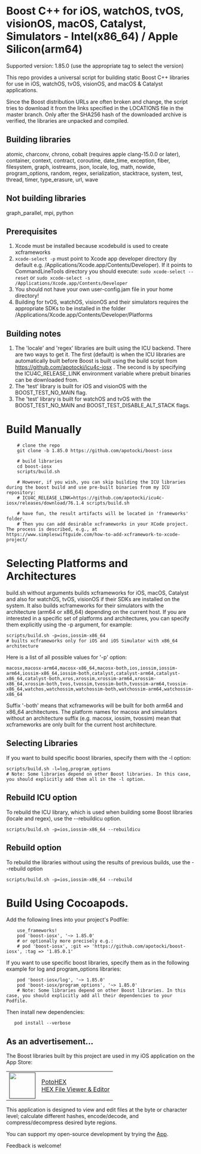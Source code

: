# Boost C++ for iOS, watchOS, tvOS, visionOS, macOS, Catalyst, Simulators - Intel(x86_64) / Apple Silicon(arm64)

Supported version: 1.85.0 (use the appropriate tag to select the version)

This repo provides a universal script for building static Boost C++ libraries for use in iOS, watchOS, tvOS, visionOS, and macOS & Catalyst applications.

Since the Boost distribution URLs are often broken and change, the script tries to download it from the links specified in the LOCATIONS file in the master branch. Only after the SHA256 hash of the downloaded archive is verified, the libraries are unpacked and compiled.

## Building libraries
atomic, charconv, chrono, cobalt (requires apple clang-15.0.0 or later), container, context, contract, coroutine, date_time, exception, fiber, filesystem, graph, iostreams, json, locale, log, math, nowide, program_options, random, regex, serialization, stacktrace, system, test, thread, timer, type_erasure, url, wave

## Not building libraries
graph_parallel, mpi, python

## Prerequisites
  1) Xcode must be installed because xcodebuild is used to create xcframeworks
  2) ```xcode-select -p``` must point to Xcode app developer directory (by default e.g. /Applications/Xcode.app/Contents/Developer). If it points to CommandLineTools directory you should execute:
  ```sudo xcode-select --reset``` or ```sudo xcode-select -s /Applications/Xcode.app/Contents/Developer```
  3) You should not have your own user-config.jam file in your home directory!
  4) Building for tvOS, watchOS, visionOS and their simulators requires the appropriate SDKs to be installed in the folder /Applications/Xcode.app/Contents/Developer/Platforms

## Building notes
1) The 'locale' and 'regex' libraries are built using the ICU backend. There are two ways to get it. The first (default) is when the ICU libraries are automatically built before Boost is built using the build script from https://github.com/apotocki/icu4c-iosx . The second is by specifying the ICU4C_RELEASE_LINK environment variable where prebuit binaries can be downloaded from.
2) The 'test' library is built for iOS and visionOS with the BOOST_TEST_NO_MAIN flag.
3) The 'test' library is built for watchOS and tvOS with the BOOST_TEST_NO_MAIN and BOOST_TEST_DISABLE_ALT_STACK flags.

# Build Manually
```
    # clone the repo
    git clone -b 1.85.0 https://github.com/apotocki/boost-iosx
    
    # build libraries
    cd boost-iosx
    scripts/build.sh
    
    # However, if you wish, you can skip building the ICU libraries during the boost build and use pre-built binaries from my ICU repository:
    # ICU4C_RELEASE_LINK=https://github.com/apotocki/icu4c-iosx/releases/download/76.1.4 scripts/build.sh
    
    # have fun, the result artifacts will be located in 'frameworks' folder.
    # Then you can add desirable xcframeworks in your XCode project. The process is described, e.g., at https://www.simpleswiftguide.com/how-to-add-xcframework-to-xcode-project/
```
# Selecting Platforms and Architectures
build.sh without arguments builds xcframeworks for iOS, macOS, Catalyst and also for watchOS, tvOS, visionOS if their SDKs are installed on the system. It also builds xcframeworks for their simulators with the architecture (arm64 or x86_64) depending on the current host.
If you are interested in a specific set of platforms and architectures, you can specify them explicitly using the -p argument, for example:
```
scripts/build.sh -p=ios,iossim-x86_64
# builts xcframeworks only for iOS and iOS Simulator with x86_64 architecture
```
Here is a list of all possible values for '-p' option:
```
macosx,macosx-arm64,macosx-x86_64,macosx-both,ios,iossim,iossim-arm64,iossim-x86_64,iossim-both,catalyst,catalyst-arm64,catalyst-x86_64,catalyst-both,xros,xrossim,xrossim-arm64,xrossim-x86_64,xrossim-both,tvos,tvossim,tvossim-both,tvossim-arm64,tvossim-x86_64,watchos,watchossim,watchossim-both,watchossim-arm64,watchossim-x86_64
```
Suffix '-both' means that xcframeworks will be built for both arm64 and x86_64 architectures.
The platform names for macosx and simulators without an architecture suffix (e.g. macosx, iossim, tvossim) mean that xcframeworks are only built for the current host architecture.

## Selecting Libraries
If you want to build specific boost libraries, specify them with the -l option:
```
scripts/build.sh -l=log,program_options
# Note: Some libraries depend on other Boost libraries. In this case, you should explicitly add them all in the -l option.
```
## Rebuild ICU option
To rebuild the ICU library, which is used when building some Boost libraries (locale and regex), use the --rebuildicu option.
```
scripts/build.sh -p=ios,iossim-x86_64 --rebuildicu
```
## Rebuild option
To rebuild the libraries without using the results of previous builds, use the --rebuild option
```
scripts/build.sh -p=ios,iossim-x86_64 --rebuild

```

# Build Using Cocoapods.
Add the following lines into your project's Podfile:
```
    use_frameworks!
    pod 'boost-iosx', '~> 1.85.0'
    # or optionally more precisely e.g.:
    # pod 'boost-iosx', :git => 'https://github.com/apotocki/boost-iosx', :tag => '1.85.0.1'
```
If you want to use specific boost libraries, specify them as in the following example for log and program_options libraries:
``` 
    pod 'boost-iosx/log', '~> 1.85.0'
    pod 'boost-iosx/program_options', '~> 1.85.0'
    # Note: Some libraries depend on other Boost libraries. In this case, you should explicitly add all their dependencies to your Podfile.
```
Then install new dependencies:
```
   pod install --verbose
```

## As an advertisement...
The Boost libraries built by this project are used in my iOS application on the App Store:

[<table align="center" border=0 cellspacing=0 cellpadding=0><tr><td><img src="https://is4-ssl.mzstatic.com/image/thumb/Purple112/v4/78/d6/f8/78d6f802-78f6-267a-8018-751111f52c10/AppIcon-0-1x_U007emarketing-0-10-0-85-220.png/460x0w.webp" width="70"/></td><td><a href="https://apps.apple.com/us/app/potohex/id1620963302">PotoHEX</a><br>HEX File Viewer & Editor</td><tr></table>]()

This application is designed to view and edit files at the byte or character level; calculate different hashes, encode/decode, and compress/decompress desired byte regions.
  
You can support my open-source development by trying the [App](https://apps.apple.com/us/app/potohex/id1620963302).

Feedback is welcome!
